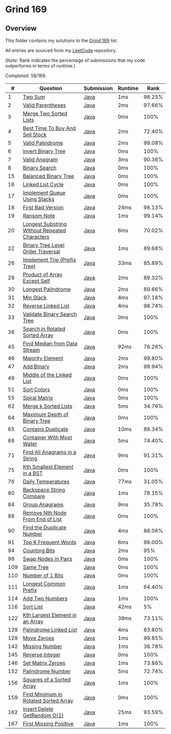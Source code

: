 # Grind 169

## Overview
This folder contains my solutions to the [Grind 169](https://www.techinterviewhandbook.org/grind75/?weeks=28&hours=6) list.

All entries are sourced from my [LeetCode](https://github.com/shumarb/leetcode) repository.

(*Note*: Rank indicates the percentage of submissions that my code outperforms in terms of runtime.)

Completed: 58/169.

| #   | Question                                                                                                                                   | Submission                                                                                                            | Runtime | Rank   |
|-----|--------------------------------------------------------------------------------------------------------------------------------------------|-----------------------------------------------------------------------------------------------------------------------|---------|--------|
| 1   | [Two Sum](https://leetcode.com/problems/two-sum/description/)                                                                              | [Java](https://github.com/shumarb/leetcode/blob/main/submissions/java/TwoSum.java)                                    | 1ms     | 98.25% |
| 2   | [Valid Parentheses](https://leetcode.com/problems/valid-parentheses/description/)                                                          | [Java](https://github.com/shumarb/leetcode/blob/main/submissions/java/ValidParentheses.java)                          | 2ms     | 97.66% |
| 3   | [Merge Two Sorted Lists](https://leetcode.com/problems/merge-two-sorted-lists/description/)                                                | [Java](https://github.com/shumarb/leetcode/blob/main/submissions/java/MergeTwoSortedLists.java)                       | 0ms     | 100%   |
| 4   | [Best Time To Buy And Sell Stock](https://leetcode.com/problems/best-time-to-buy-and-sell-stock/description/)                              | [Java](https://github.com/shumarb/leetcode/blob/main/submissions/java/BestTimeToBuyAndSellStock.java)                 | 2ms     | 72.40% |
| 5   | [Valid Palindrome](https://leetcode.com/problems/valid-palindrome/description/)                                                            | [Java](https://github.com/shumarb/leetcode/blob/main/submissions/java/ValidPalindrome.java)                           | 2ms     | 99.08% |
| 6   | [Invert Binary Tree](https://leetcode.com/problems/invert-binary-tree/description/)                                                        | [Java](https://github.com/shumarb/leetcode/blob/main/submissions/java/InvertBinaryTree.java)                          | 0ms     | 100%   |
| 7   | [Valid Anagram](https://leetcode.com/problems/valid-anagram/description/)                                                                  | [Java](https://github.com/shumarb/leetcode/blob/main/submissions/java/ValidAnagram.java)                              | 3ms     | 90.36% |
| 8   | [Binary Search](https://leetcode.com/problems/binary-search/description/)                                                                  | [Java](https://github.com/shumarb/leetcode/blob/main/submissions/java/BinarySearch.java)                              | 0ms     | 100%   |
| 15  | [Balanced Binary Tree](https://leetcode.com/problems/balanced-binary-tree/description/)                                                    | [Java](https://github.com/shumarb/leetcode/blob/main/submissions/java/BalancedBinaryTree.java)                        | 0ms     | 100%   |
| 16  | [Linked List Cycle](https://leetcode.com/problems/linked-list-cycle/description/)                                                          | [Java](https://github.com/shumarb/leetcode/blob/main/submissions/java/LinkedListCycle.java)                           | 0ms     | 100%   |
| 17  | [Implement Queue Using Stacks](https://leetcode.com/problems/implement-queue-using-stacks/description/)                                    | [Java](https://github.com/shumarb/leetcode/blob/main/submissions/java/ImplementQueueUsingStacks.java)                 | 0ms     | 100%   |
| 18  | [First Bad Version](https://leetcode.com/problems/first-bad-version/description/)                                                          | [Java](https://github.com/shumarb/leetcode/blob/main/submissions/java/FirstBadVersion.java)                           | 24ms    | 98.13% |
| 19  | [Ransom Note](https://leetcode.com/problems/ransom-note/description/)                                                                      | [Java](https://github.com/shumarb/leetcode/blob/main/submissions/java/RansomNote.java)                                | 1ms     | 99.14% |
| 20  | [Longest Substring Without Repeated Characters](https://leetcode.com/problems/longest-substring-without-repeating-characters/description/) | [Java](https://github.com/shumarb/leetcode/blob/main/submissions/java/LongestSubstringWithoutRepeatedCharacters.java) | 6ms     | 70.02% |
| 22  | [Binary Tree Level Order Traversal](https://leetcode.com/problems/binary-tree-level-order-traversal/description/)                          | [Java](https://github.com/shumarb/leetcode/blob/main/submissions/java/BinaryTreeLevelOrderTraversal.java)             | 1ms     | 89.68% |
| 26  | [Implement Trie (Prefix Tree)](https://leetcode.com/problems/implement-trie-prefix-tree/description/)                                      | [Java](https://github.com/shumarb/leetcode/blob/main/submissions/java/Trie.java)                                      | 33ms    | 85.89% | 
| 28  | [Product of Array Except Self](https://leetcode.com/problems/product-of-array-except-self/description/)                                    | [Java](https://github.com/shumarb/leetcode/blob/main/submissions/java/ProductOfArrayExceptSelf.java)                  | 2ms     | 89.32% |
| 30  | [Longest Palindrome](https://leetcode.com/problems/longest-palindrome/description/)                                                        | [Java](https://github.com/shumarb/leetcode/blob/main/submissions/java/LongestPalindrome.java)                         | 2ms     | 89.66% |
| 31  | [Min Stack](https://leetcode.com/problems/min-stack/description/)                                                                          | [Java](https://github.com/shumarb/leetcode/blob/main/submissions/java/MinStack.java)                                  | 4ms     | 97.18% |
| 32  | [Reverse Linked List](https://leetcode.com/problems/reverse-linked-list/description/)                                                      | [Java](https://github.com/shumarb/leetcode/blob/main/submissions/java/ReverseLinkedList.java)                         | 4ms     | 98.74% |
| 33  | [Validate Binary Search Tree](https://leetcode.com/problems/validate-binary-search-tree/description/)                                      | [Java](https://github.com/shumarb/leetcode/blob/main/submissions/java/ValidateBinarySearchTree.java)                  | 0ms     | 100%   | 
| 36  | [Search in Rotated Sorted Array](https://leetcode.com/problems/search-in-rotated-sorted-array/description/)                                | [Java](https://github.com/shumarb/leetcode/blob/main/submissions/java/SearchInRotatedSortedArray.java)                | 0ms     | 100%   |
| 45  | [Find Median from Data Stream](https://leetcode.com/problems/find-median-from-data-stream/description/)                                    | [Java](https://github.com/shumarb/leetcode/blob/main/submissions/java/MedianFinder.java)                              | 92ms    | 78.28% |
| 46  | [Majority Element](https://leetcode.com/problems/majority-element/description/)                                                            | [Java](https://github.com/shumarb/leetcode/blob/main/submissions/java/MajorityElement.java)                           | 2ms     | 99.80% |
| 47  | [Add Binary](https://leetcode.com/problems/add-binary/description/)                                                                        | [Java](https://github.com/shumarb/leetcode/blob/main/submissions/java/AddBinary.java)                                 | 2ms     | 99.94% |
| 49  | [Middle of the Linked List](https://leetcode.com/problems/middle-of-the-linked-list/description/)                                          | [Java](https://github.com/shumarb/leetcode/blob/main/submissions/java/MiddleOfTheLinkedList.java)                     | 0ms     | 100%   |
| 51  | [Sort Colors](https://leetcode.com/problems/sort-colors/description/)                                                                      | [Java](https://github.com/shumarb/leetcode/blob/main/submissions/java/SortColors.java)                                | 0ms     | 100%   |
| 55  | [Spiral Matrix](https://leetcode.com/problems/spiral-matrix/description/)                                                                  | [Java](https://github.com/shumarb/leetcode/blob/main/submissions/java/SpiralMatrix.java)                              | 0ms     | 100%   |
| 62  | [Merge k Sorted Lists](https://leetcode.com/problems/merge-k-sorted-lists/description/)                                                    | [Java](https://github.com/shumarb/leetcode/blob/main/submissions/java/MergeKSortedLists.java)                         | 5ms     | 34.76% |
| 64  | [Maximum Depth of Binary Tree](https://leetcode.com/problems/maximum-depth-of-binary-tree/description/)                                    | [Java](https://github.com/shumarb/leetcode/blob/main/submissions/java/MaximumDepthOfBinaryTree.java)                  | 0ms     | 100%   |
| 65  | [Contains Duplicate](https://leetcode.com/problems/contains-duplicate/description)                                                         | [Java](https://github.com/shumarb/leetcode/blob/main/submissions/java/ContainsDuplicate.java)                         | 10ms    | 88.34% |
| 68  | [Container With Most Water](https://leetcode.com/problems/container-with-most-water/description/)                                          | [Java](https://github.com/shumarb/leetcode/blob/main/submissions/java/ContainerWithMostWater.java)                    | 5ms     | 74.40% |
| 71  | [Find All Anagrams in a String](https://leetcode.com/problems/find-all-anagrams-in-a-string/description/)                                  | [Java](https://github.com/shumarb/leetcode/blob/main/submissions/java/FindAllAnagramsInAString.java)                  | 9ms     | 91.31% |
| 75  | [Kth Smallest Element in a BST](https://leetcode.com/problems/kth-smallest-element-in-a-bst/description/)                                  | [Java](https://github.com/shumarb/leetcode/blob/main/submissions/java/KthSmallestElementInABST.java)                  | 0ms     | 100%   |
| 76  | [Daily Temperatures](https://leetcode.com/problems/daily-temperatures/description/)                                                        | [Java](https://github.com/shumarb/leetcode/blob/main/submissions/java/DailyTemperatures.java)                         | 77ms    | 31.05% |
| 80  | [Backspace String Compare](https://leetcode.com/problems/backspace-string-compare/description/)                                            | [Java](https://github.com/shumarb/leetcode/blob/main/submissions/java/BackspaceStringCompare.java)                    | 1ms     | 78.15% |
| 84  | [Group Anagrams](https://leetcode.com/problems/group-anagrams/description/)                                                                | [Java](https://github.com/shumarb/leetcode/blob/main/submissions/java/GroupAnagrams.java)                             | 9ms     | 35.78% |
| 88  | [Remove Nth Node From End of List](https://leetcode.com/problems/remove-nth-node-from-end-of-list/description/)                            | [Java](https://github.com/shumarb/leetcode/blob/main/submissions/java/RemoveNthNodeFromEndOfList.java)                | 0ms     | 100%   |
| 90  | [Find the Duplicate Number](https://leetcode.com/problems/find-the-duplicate-number/description/)                                          | [Java](https://github.com/shumarb/leetcode/blob/main/submissions/java/FindTheDuplicateNumber.java)                    | 4ms     | 88.06% |
| 91  | [Top K Frequent Words](https://leetcode.com/problems/top-k-frequent-words/description/)                                                    | [Java](https://github.com/shumarb/leetcode/blob/main/submissions/java/TopKFrequentWords.java)                         | 6ms     | 98.00% | 
| 94  | [Counting Bits](https://leetcode.com/problems/counting-bits/description)                                                                   | [Java](https://github.com/shumarb/leetcode/blob/main/submissions/java/CountingBits.java)                              | 2ms     | 95%    |
| 98  | [Swap Nodes in Pairs](https://leetcode.com/problems/swap-nodes-in-pairs/description/)                                                      | [Java](https://github.com/shumarb/leetcode/blob/main/submissions/java/SwapNodesInPairs.java)                          | 0ms     | 100%   |
| 109 | [Same Tree](https://leetcode.com/problems/same-tree/description/)                                                                          | [Java](https://github.com/shumarb/leetcode/blob/main/submissions/java/SameTree.java)                                  | 0ms     | 100%   |
| 110 | [Number of 1 Bits](https://leetcode.com/problems/number-of-1-bits/description/)                                                            | [Java](https://github.com/shumarb/leetcode/blob/main/submissions/java/NumberOf1Bits.java)                             | 0ms     | 100%   |
| 111 | [Longest Common Prefix](https://leetcode.com/problems/longest-common-prefix//description/)                                                 | [Java](https://github.com/shumarb/leetcode/blob/main/submissions/java/LongestCommonPrefix.java)                       | 1ms     | 64.40% |
| 114 | [Add Two Numbers](https://leetcode.com/problems/add-two-numbers/description/)                                                              | [Java](https://github.com/shumarb/leetcode/blob/main/submissions/java/AddTwoNumbers.java)                             | 1ms     | 100%   |
| 116 | [Sort List](https://leetcode.com/problems/sort-list/description/)                                                                          | [Java](https://github.com/shumarb/leetcode/blob/main/submissions/java/SortList.java)                                  | 42ms    | 5%     |
| 122 | [Kth Largest Element in an Array](https://leetcode.com/problems/kth-largest-element-in-an-array/description/)                              | [Java](https://github.com/shumarb/leetcode/blob/main/submissions/java/KthLargestElementInAnArray.java)                | 39ms    | 73.11% |
| 128 | [Palindrome Linked List](https://leetcode.com/problems/palindrome-linked-list/description/)                                                | [Java](https://github.com/shumarb/leetcode/blob/main/submissions/java/PalindromeLinkedList.java)                      | 4ms     | 83.80% |
| 129 | [Move Zeroes](https://leetcode.com/problems/move-zeroes/description/)                                                                      | [Java](https://github.com/shumarb/leetcode/blob/main/submissions/java/MoveZeroes.java)                                | 1ms     | 99.85% |
| 142 | [Missing Number](https://leetcode.com/problems/missing-number/description/)                                                                | [Java](https://github.com/shumarb/leetcode/blob/main/submissions/java/MissingNumber.java)                             | 1ms     | 36.78% |
| 145 | [Reverse Integer](https://leetcode.com/problems/reverse-integer/description/)                                                              | [Java](https://github.com/shumarb/leetcode/blob/main/submissions/java/ReverseInteger.java)                            | 0ms     | 100%   |
| 146 | [Set Matrix Zeroes](https://leetcode.com/problems/set-matrix-zeroes/description/)                                                          | [Java](https://github.com/shumarb/leetcode/blob/main/submissions/java/SetMatrixZeroes.java)                           | 1ms     | 73.86% |
| 152 | [Palindrome Number](https://leetcode.com/problems/palindrome-number/description/)                                                          | [Java](https://github.com/shumarb/leetcode/blob/main/submissions/java/PalindromeNumber.java)                          | 5ms     | 72.74% |
| 156 | [Squares of a Sorted Array](https://leetcode.com/problems/squares-of-a-sorted-array/description/)                                          | [Java](https://github.com/shumarb/leetcode/blob/main/submissions/java/SquaresOfASortedArray.java)                     | 1ms     | 100%   |
| 159 | [Find Minimum in Rotated Sorted Array](https://leetcode.com/problems/find-minimum-in-rotated-sorted-array/description/)                    | [Java](https://github.com/shumarb/leetcode/blob/main/submissions/java/FindMinimumInRotatedSortedArray.java)           | 0ms     | 100%   |
| 162 | [Insert Delete GetRandom O(1)](https://leetcode.com/problems/insert-delete-getrandom-o1/description/)                                      | [Java](https://github.com/shumarb/leetcode/blob/main/submissions/java/RandomizedSet.java)                             | 25ms    | 93.59% |
| 167 | [First Missing Positive](https://leetcode.com/problems/first-missing-positive/description/)                                                | [Java](https://github.com/shumarb/leetcode/blob/main/submissions/java/FirstMissingPositive.java)                      | 1ms     | 100%   |
